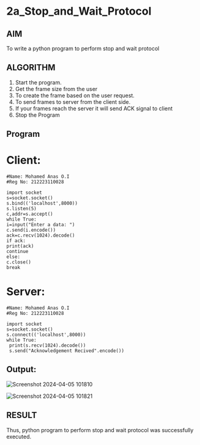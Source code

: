 # 2a_Stop_and_Wait_Protocol
## AIM 
To write a python program to perform stop and wait protocol
## ALGORITHM
1. Start the program.
2. Get the frame size from the user
3. To create the frame based on the user request.
4. To send frames to server from the client side.
5. If your frames reach the server it will send ACK signal to client
6. Stop the Program
## Program

# Client:
```
#Name: Mohamed Anas O.I
#Reg No: 212223110028

import socket
s=socket.socket()
s.bind(('localhost',8000))
s.listen(5)
c,addr=s.accept()
while True:
i=input("Enter a data: ")
c.send(i.encode())
ack=c.recv(1024).decode()
if ack:
print(ack)
continue
else:
c.close()
break
```

# Server:
```
#Name: Mohamed Anas O.I
#Reg No: 212223110028

import socket
s=socket.socket()
s.connect(('localhost',8000))
while True:
 print(s.recv(1024).decode())
 s.send("Acknowledgement Recived".encode())
```

## Output:
![Screenshot 2024-04-05 101810](https://github.com/Anas536/SocketStudy/assets/139841834/834ab42e-625b-4232-bca9-0392f767d629)


![Screenshot 2024-04-05 101821](https://github.com/Anas536/SocketStudy/assets/139841834/4781f25e-ca79-4fd8-801c-56dbbd580326)

## RESULT
Thus, python program to perform stop and wait protocol was successfully executed.
